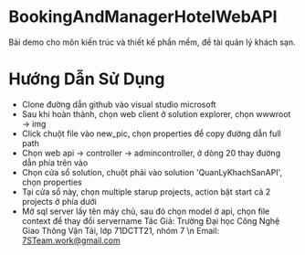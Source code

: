 ﻿# BookingAndManagerHotelWebAPI
 Bài demo cho môn kiến trúc và thiết kế phần mềm, đề tài quản lý khách sạn.
# Hướng Dẫn Sử Dụng
- Clone đường dẫn github vào visual studio microsoft
- Sau khi hoàn thành, chọn web client ở solution explorer, chọn wwwroot -> img
- Click chuột file vào new_pic, chọn properties để copy đường dẫn full path
- Chọn web api -> controller -> admincontroller, ở dòng 20 thay đường dẫn phía trên vào
- Chọn cửa sổ solution, chuột phải vào solution 'QuanLyKhachSanAPI', chọn properties
- Tại cửa sổ này, chọn multiple starup projects, action bật start cả 2 projects ở phía dưới
- Mở sql server lấy tên máy chủ, sau đó chọn model ở api, chọn file context để thay đổi servername
Tác Giả: Trường Đại học Công Nghệ Giao Thông Vận Tải, lớp 71DCTT21, nhóm 7 \n
Email: 7STeam.work@gmail.com

